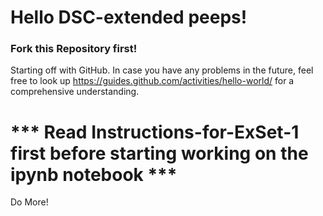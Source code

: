 # Hello DSC-extended peeps!

### Fork this Repository first!

Starting off with GitHub.
In case you have any problems in the future, feel free to look up https://guides.github.com/activities/hello-world/
for a comprehensive understanding.

# *** Read Instructions-for-ExSet-1 first before starting working on the ipynb notebook ***

Do More!
